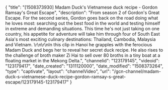 {
    "title": "[1508373930] Madam Duck's Vietnamese duck recipe - Gordon Ramsay's Great Escape",
    "description": "From season 2 of Gordon's Great Escape. For the second series, Gordon goes back on the road doing what he loves most: searching out the best food in the world and testing himself in extreme and demanding situations. This time he's not just taking on one country, his appetite for adventure will take him through four of South East Asia's most exciting culinary destinations: Thailand, Cambodia, Malaysia and Vietnam. \r\n\r\nIn this clip in Hanoi he grapples with the ferocious Madam Duck and begs her to reveal her secret duck recipe. He also rises to the challenge of broth maker Zi Hai to sell over 80 broths in a tiny boat at a floating market in the Mekong Delta.",
    "channelid": "123179145",
    "videoid": "123179417",
    "date_created": "1311120000",
    "date_modified": "1508373264",
    "type": "captivate",
    "layout": "channelVideo",
    "url": "\/gcn-channel\/madam-duck-s-vietnamese-duck-recipe-gordon-ramsay-s-great-escape\/123179145-123179417"
}